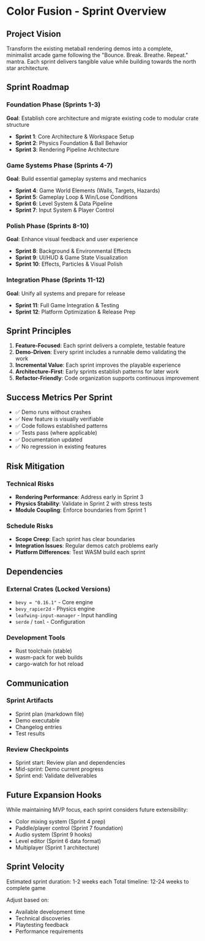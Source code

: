 # Color Fusion - Sprint Overview

## Project Vision
Transform the existing metaball rendering demos into a complete, minimalist arcade game following the "Bounce. Break. Breathe. Repeat." mantra. Each sprint delivers tangible value while building towards the north star architecture.

## Sprint Roadmap

### Foundation Phase (Sprints 1-3)
**Goal**: Establish core architecture and migrate existing code to modular crate structure

- **Sprint 1**: Core Architecture & Workspace Setup
- **Sprint 2**: Physics Foundation & Ball Behavior  
- **Sprint 3**: Rendering Pipeline Architecture

### Game Systems Phase (Sprints 4-7)
**Goal**: Build essential gameplay systems and mechanics

- **Sprint 4**: Game World Elements (Walls, Targets, Hazards)
- **Sprint 5**: Gameplay Loop & Win/Lose Conditions
- **Sprint 6**: Level System & Data Pipeline
- **Sprint 7**: Input System & Player Control

### Polish Phase (Sprints 8-10)
**Goal**: Enhance visual feedback and user experience

- **Sprint 8**: Background & Environmental Effects
- **Sprint 9**: UI/HUD & Game State Visualization
- **Sprint 10**: Effects, Particles & Visual Polish

### Integration Phase (Sprints 11-12)
**Goal**: Unify all systems and prepare for release

- **Sprint 11**: Full Game Integration & Testing
- **Sprint 12**: Platform Optimization & Release Prep

## Sprint Principles

1. **Feature-Focused**: Each sprint delivers a complete, testable feature
2. **Demo-Driven**: Every sprint includes a runnable demo validating the work
3. **Incremental Value**: Each sprint improves the playable experience
4. **Architecture-First**: Early sprints establish patterns for later work
5. **Refactor-Friendly**: Code organization supports continuous improvement

## Success Metrics Per Sprint

- ✅ Demo runs without crashes
- ✅ New feature is visually verifiable
- ✅ Code follows established patterns
- ✅ Tests pass (where applicable)
- ✅ Documentation updated
- ✅ No regression in existing features

## Risk Mitigation

### Technical Risks
- **Rendering Performance**: Address early in Sprint 3
- **Physics Stability**: Validate in Sprint 2 with stress tests
- **Module Coupling**: Enforce boundaries from Sprint 1

### Schedule Risks
- **Scope Creep**: Each sprint has clear boundaries
- **Integration Issues**: Regular demos catch problems early
- **Platform Differences**: Test WASM build each sprint

## Dependencies

### External Crates (Locked Versions)
- `bevy = "0.16.1"` - Core engine
- `bevy_rapier2d` - Physics engine
- `leafwing-input-manager` - Input handling
- `serde` / `toml` - Configuration

### Development Tools
- Rust toolchain (stable)
- wasm-pack for web builds
- cargo-watch for hot reload

## Communication

### Sprint Artifacts
- Sprint plan (markdown file)
- Demo executable
- Changelog entries
- Test results

### Review Checkpoints
- Sprint start: Review plan and dependencies
- Mid-sprint: Demo current progress
- Sprint end: Validate deliverables

## Future Expansion Hooks

While maintaining MVP focus, each sprint considers future extensibility:

- Color mixing system (Sprint 4 prep)
- Paddle/player control (Sprint 7 foundation)
- Audio system (Sprint 9 hooks)
- Level editor (Sprint 6 data format)
- Multiplayer (Sprint 1 architecture)

## Sprint Velocity

Estimated sprint duration: 1-2 weeks each
Total timeline: 12-24 weeks to complete game

Adjust based on:
- Available development time
- Technical discoveries
- Playtesting feedback
- Performance requirements
